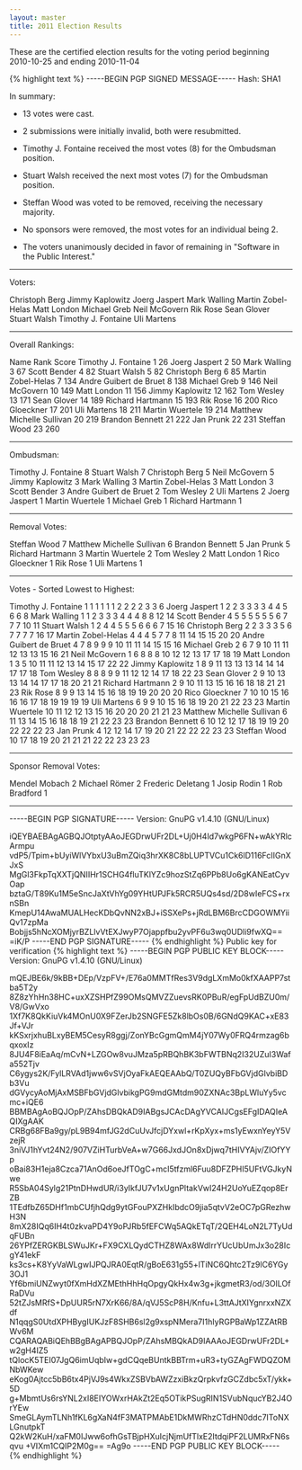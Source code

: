 ```yaml
---
layout: master
title: 2011 Election Results
---
```

These are the certified election results for the voting period beginning 2010-10-25 and ending 2010-11-04

{% highlight text %}
-----BEGIN PGP SIGNED MESSAGE-----
Hash: SHA1

In summary:
* 13 votes were cast.
* 2 submissions were initially invalid, both were resubmitted.

* Timothy J. Fontaine received the most votes (8) for the Ombudsman position.
* Stuart Walsh received the next most votes (7) for the Ombudsman position.
* Steffan Wood was voted to be removed, receiving the necessary majority.
* No sponsors were removed, the most votes for an individual being 2.
* The voters unanimously decided in favor of remaining in "Software in the Public Interest."

- -------------------

Voters:

Christoph Berg
Jimmy Kaplowitz
Joerg Jaspert
Mark Walling
Martin Zobel-Helas
Matt London
Michael Greb
Neil McGovern
Rik Rose
Sean Glover
Stuart Walsh
Timothy J. Fontaine
Uli Martens

- -------------------

Overall Rankings:

Name                        Rank      Score
Timothy J. Fontaine          1           26
Joerg Jaspert                2           50
Mark Walling                 3           67
Scott Bender                 4           82
Stuart Walsh                 5           82
Christoph Berg               6           85
Martin Zobel-Helas           7          134
Andre Guibert de Bruet       8          138
Michael Greb                 9          146
Neil McGovern               10          149
Matt London                 11          156
Jimmy Kaplowitz             12          162
Tom Wesley                  13          171
Sean Glover                 14          189
Richard Hartmann            15          193
Rik Rose                    16          200
Rico Gloeckner              17          201
Uli Martens                 18          211
Martin Wuertele             19          214
Matthew Michelle Sullivan   20          219
Brandon Bennett             21          222
Jan Prunk                   22          231
Steffan Wood                23          260

- -------------------

Ombudsman:

Timothy J. Fontaine          8
Stuart Walsh                 7
Christoph Berg               5
Neil McGovern                5
Jimmy Kaplowitz              3
Mark Walling                 3
Martin Zobel-Helas           3
Matt London                  3
Scott Bender                 3
Andre Guibert de Bruet       2
Tom Wesley                   2
Uli Martens                  2
Joerg Jaspert                1
Martin Wuertele              1
Michael Greb                 1
Richard Hartmann             1

- -------------------

Removal Votes:

Steffan Wood                 7
Matthew Michelle Sullivan    6
Brandon Bennett              5
Jan Prunk                    5
Richard Hartmann             3
Martin Wuertele              2
Tom Wesley                   2
Matt London                  1
Rico Gloeckner               1
Rik Rose                     1
Uli Martens                  1

- -------------------

Votes - Sorted Lowest to Highest:

Timothy J. Fontaine          1   1   1   1   1   1   2   2   2   2   3   3   6
Joerg Jaspert                1   2   2   3   3   3   3   4   4   5   6   6   8
Mark Walling                 1   1   2   3   3   3   4   4   4   8   8  12  14
Scott Bender                 4   5   5   5   5   5   5   6   7   7   7  10  11
Stuart Walsh                 1   2   4   4   5   5   5   6   6   6   7  15  16
Christoph Berg               2   2   3   3   3   5   6   7   7   7   7  16  17
Martin Zobel-Helas           4   4   4   5   7   7   8  11  14  15  15  20  20
Andre Guibert de Bruet       4   7   8   9   9   9  10  11  11  14  15  15  16
Michael Greb                 2   6   7   9  10  11  11  12  13  13  15  16  21
Neil McGovern                1   6   8   8   8  10  12  12  13  17  17  18  19
Matt London                  1   3   5  10  11  11  12  13  14  15  17  22  22
Jimmy Kaplowitz              1   8   9  11  13  13  13  14  14  14  17  17  18
Tom Wesley                   8   8   8   9   9  11  12  12  14  17  18  22  23
Sean Glover                  2   9  10  13  13  14  14  17  17  18  20  21  21
Richard Hartmann             2   9  10  11  13  15  16  16  18  18  21  21  23
Rik Rose                     8   9   9  13  14  15  16  18  19  19  20  20  20
Rico Gloeckner               7  10  10  15  16  16  16  17  18  19  19  19  19
Uli Martens                  6   9   9  10  15  16  18  19  20  21  22  23  23
Martin Wuertele             10  11  12  12  13  15  16  20  20  20  21  21  23
Matthew Michelle Sullivan    6  11  13  14  15  16  18  18  19  21  22  23  23
Brandon Bennett              6  10  12  12  17  18  19  19  20  22  22  22  23
Jan Prunk                    4  12  12  14  17  19  20  21  22  22  22  23  23
Steffan Wood                10  17  18  19  20  21  21  21  22  22  23  23  23

- -------------------

Sponsor Removal Votes:

Mendel Mobach                2
Michael Römer                2
Frederic Deletang            1
Josip Rodin                  1
Rob Bradford                 1

- -------------------
-----BEGIN PGP SIGNATURE-----
Version: GnuPG v1.4.10 (GNU/Linux)

iQEYBAEBAgAGBQJOtptyAAoJEGDrwUFr2DL+Uj0H4Id7wkgP6FN+wAkYRlcArmpu
vdP5/Tpim+bUyiWlVYbxU3uBmZQiq3hrXK8C8bLUPTVCu1Ck6lD116FcIIGnXJxS
MgGl3FkpTqXXTjQNIIHr1SCHG4fluTKlYZc9hozStZq6PPb8Uo6gKANEatCyvOap
bztaG/T89Ku1M5eSncJaXtVhYg09YHtUPJFk5RCR5UQs4sd/2D8wIeFCS+rxnSBn
KmepU14AwaMUALHecKDbQvNN2xBJ+iSSXePs+jRdLBM6BrcCDGOWMYiiQv17zpMa
Bobjjs5hNcXOMjyrBZLlvVtEXJwyP7Ojappfbu2yvPF6u3wq0UDli9fwXQ==
=iK/P
-----END PGP SIGNATURE-----
{% endhighlight %}
Public key for verification
{% highlight text %}
-----BEGIN PGP PUBLIC KEY BLOCK-----
Version: GnuPG v1.4.10 (GNU/Linux)

mQEJBE6k/9kBB+DEp/VzpFV+/E76a0MMTfRes3V9dgLXmMo0kfXAAPP7stba5T2y
8Z8zYhHn38HC+uxXZSHPfZ99OMsQMVZZuevsRK0PBuR/egFpUdBZU0m/V8/GwVxo
1Xf7K8QkKiuVk4MOnU0X9FZerJb2SNGFE5Zk8lbOs0B/6GNdQ9KAC+xE83Jf+VJr
kKSxrjxhuBLxyBEM5CesyR8ggj/ZonYBcGgmQmM4jY07Wy0FRQ4rmzag6bqxoxIz
8JU4F8iEaAq/mCvN+LZGOw8vuJMza5pRBQhBK3bFWTBNq2I32UZuI3Wafa552Tjv
C6ygys2K/FylLRVAd1jww6vSVjOyaFkAEQEAAbQ/T0ZUQyBFbGVjdGlvbiBDb3Vu
dGVycyAoMjAxMSBFbGVjdGlvbikgPG9mdGMtdm90ZXNAc3BpLWluYy5vcmc+iQE6
BBMBAgAoBQJOpP/ZAhsDBQkAD9IABgsJCAcDAgYVCAIJCgsEFgIDAQIeAQIXgAAK
CRBg68FBa9gy/pL9B94mfJG2dCuUvJfcjDYxwl+rKpXyx+ms1yEwxnYeyY5VzejR
3niVJ1hYvt24N2/907VZiHTurbVeA+w7G66JxdJOn8xDjwq7tHIVYAjv/ZIOfYYp
oBai83H1eja8Czca71AnOd6oeJfTOgC+mcI5tfzml6Fuu8DFZPHI5UFtVGJkyNwe
R5SbA04Sylg21PtnDHwdUR/i3yIkfJU7v1xUgnPltakVwI24H2UoYuEZqop8ErZB
1TEdfbZ65DHf1mbCUfjhQdg9ytGFouPXZHkIbdcO9jia5qtvV2eOC7pGRezhwH3N
8mX28IQq6IH4t0zkvaPD4Y9oPJRb5fEFCWq5AQkETqT/2QEH4LoN2L7TyUdqFUBn
26YPfZERGKBLSWuJKr+FX9CXLQydCTHZ8WAx8WdlrrYUcUbUmJx3o28IcgY41ekF
ks3cs+K8YyVaWLgwIJPQJRA0EqtR/gBoE631g55+lTiNC6Qhtc2Tz9lC6YGy3OJ1
Yf6bmiUNZwyt0fXmHdXZMEthHhHqOpgyQkHx4w3g+jkgmetR3/od/3OlLOfRaDVu
52tZJsMRfS+DpUUR5rN7XrK66/8A/qVJ5ScP8H/Knfu+L3ttAJtXIYgnrxxNZXdf
N1qqgS0UtdXPHBygIUKJzF8SHB6sl2g9xspNMera7I1hIyRGPBaWp1ZZAtRBWv6M
CQARAQABiQEhBBgBAgAPBQJOpP/ZAhsMBQkAD9IAAAoJEGDrwUFr2DL+w2gH4IZ5
tQlocK5TEI07JgQ6imUqbIw+gdCQqeBUntkBBTrm+uR3+tyGZAgFWDQZOMNbWKew
eKog0Ajtcc5bB6tx4PjVJ9s4WkxZSBVbAWZzxiBkzQrpkvfzGCZdbc5xT/ykk+5D
g+MbmtUs6rsYNL2xI8EIYOWxrHAkZt2Eq5OTikPSugRIN1SVubNqucYB2J4OrYEw
SmeGLAymTLNh1fKL6gXaN4fF3MATPMAbE1DkMWRhzCTdHN0ddc7IToNXLGnutpkT
Q2kW2KuH/xaFM0IJww6ofhGsTBjpHXuIcjNjmUfTlxE2ItdqiPF2LUMRxFN6sqvu
+VIXm1CQIP2M0g==
=Ag9o
-----END PGP PUBLIC KEY BLOCK-----
{% endhighlight %}
